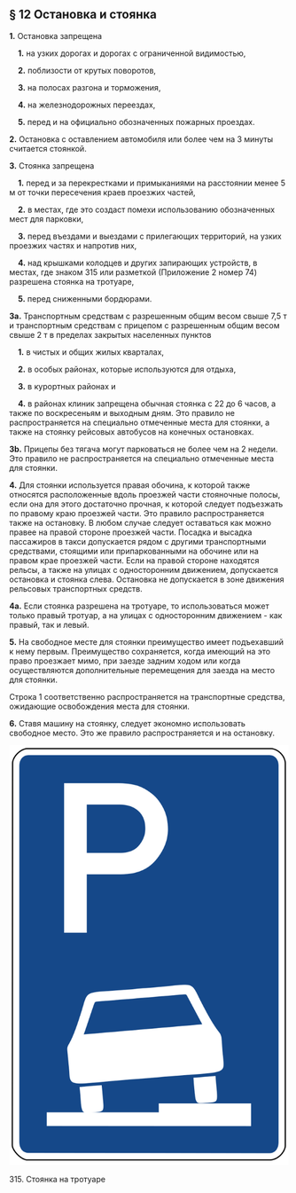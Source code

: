 ## § 12 Остановка и стоянка

**1.** Остановка запрещена

&nbsp;&nbsp;&nbsp;&nbsp;**1.** на узких дорогах и дорогах с ограниченной видимостью,

&nbsp;&nbsp;&nbsp;&nbsp;**2.** поблизости от крутых поворотов,

&nbsp;&nbsp;&nbsp;&nbsp;**3.** на полосах разгона и торможения,

&nbsp;&nbsp;&nbsp;&nbsp;**4.** на железнодорожных переездах,

&nbsp;&nbsp;&nbsp;&nbsp;**5.** перед и на официально обозначенных пожарных проездах.

**2.** Остановка с оставлением автомобиля или более чем на 3 минуты считается стоянкой.

**3.** Стоянка запрещена

&nbsp;&nbsp;&nbsp;&nbsp;**1.** перед и за перекрестками и примыканиями на расстоянии менее 5 м от точки пересечения краев проезжих частей,

&nbsp;&nbsp;&nbsp;&nbsp;**2.** в местах, где это создаст помехи использованию обозначенных мест для парковки,

&nbsp;&nbsp;&nbsp;&nbsp;**3.** перед въездами и выездами с прилегающих территорий, на узких проезжих частях и напротив них,

&nbsp;&nbsp;&nbsp;&nbsp;**4.** над крышками колодцев и других запирающих устройств, в местах, где знаком 315 или разметкой (Приложение 2 номер 74) разрешена стоянка на тротуаре,

&nbsp;&nbsp;&nbsp;&nbsp;**5.** перед сниженными бордюрами.

**3a.** Транспортным средствам с разрешенным общим весом свыше 7,5 т и транспортным средствам с прицепом с разрешенным общим весом свыше 2 т в пределах закрытых населенных пунктов

&nbsp;&nbsp;&nbsp;&nbsp;**1.** в чистых и общих жилых кварталах,

&nbsp;&nbsp;&nbsp;&nbsp;**2.** в особых районах, которые используются для отдыха,

&nbsp;&nbsp;&nbsp;&nbsp;**3.** в курортных районах и

&nbsp;&nbsp;&nbsp;&nbsp;**4.** в районах клиник
запрещена обычная стоянка с 22 до 6 часов, а также по воскресеньям и выходным дням. Это правило не распространяется на специально отмеченные места для стоянки, а также на стоянку рейсовых автобусов на конечных остановках.

**3b.** Прицепы без тягача могут парковаться не более чем на 2 недели. Это правило не распространяется на специально отмеченные места для стоянки.

**4.** Для стоянки используется правая обочина, к которой также относятся расположенные вдоль проезжей части стояночные полосы, если она для этого достаточно прочная, к которой следует подъезжать по правому краю проезжей части. Это правило распространяется также на остановку. В любом случае следует оставаться как можно правее на правой стороне проезжей части. Посадка и высадка пассажиров в такси допускается рядом с другими транспортными средствами, стоящими или припаркованными на обочине или на правом крае проезжей части. Если на правой стороне находятся рельсы, а также на улицах с односторонним движением, допускается остановка и стоянка слева. Остановка не допускается в зоне движения рельсовых транспортных средств.

**4a.** Если стоянка разрешена на тротуаре, то использоваться может только правый тротуар, а на улицах с односторонним движением - как правый, так и левый.

**5.** На свободное месте для стоянки преимущество имеет подъехавший к нему первым. Преимущество сохраняется, когда имеющий на это право проезжает мимо, при заезде задним ходом или когда осуществляются дополнительные перемещения для заезда на место для стоянки.

Строка 1 соответственно распространяется на транспортные средства, ожидающие освобождения места для стоянки.

**6.** Ставя машину на стоянку, следует экономно использовать свободное место. Это же правило распространяется и на остановку.
<div class="sign-gallery">
<div class="sign">
<img src="/assets/315.svg" />
<p>315. Стоянка на тротуаре</p>
</div>
</div>
